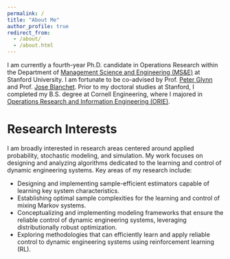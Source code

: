 ```yaml
---
permalink: /
title: "About Me"
author_profile: true
redirect_from: 
  - /about/
  - /about.html
---
```


I am currently a fourth-year Ph.D. candidate in Operations Research within the Department of [Management Science and Engineering (MS&E)](https://msande.stanford.edu/) at Stanford University. I am fortunate to be co-advised by Prof. [Peter Glynn](https://web.stanford.edu/~glynn/) and Prof. [Jose Blanchet](https://web.stanford.edu/~jblanche/). Prior to my doctoral studies at Stanford, I completed my B.S. degree at Cornell Engineering, where I majored in [Operations Research and Information Engineering (ORIE)](https://www.orie.cornell.edu/orie). 

# Research Interests
I am broadly interested in research areas centered around applied probability, stochastic modeling, and simulation. My work focuses on designing and analyzing algorithms dedicated to the learning and control of dynamic engineering systems. Key areas of my research include:
* Designing and implementing sample-efficient estimators capable of learning key system characteristics. 
* Establishing optimal sample complexities for the learning and control of mixing Markov systems.
* Conceptualizing and implementing modeling frameworks that ensure the reliable control of dynamic engineering systems, leveraging distributionally robust optimization. 
* Exploring methodologies that can efficiently learn and apply reliable control to dynamic engineering systems using reinforcement learning (RL). 